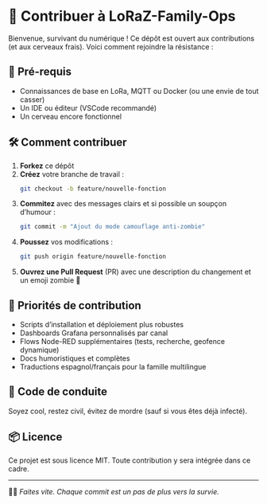# 🤝 Contribuer à LoRaZ-Family-Ops

Bienvenue, survivant du numérique ! Ce dépôt est ouvert aux contributions (et aux cerveaux frais). Voici comment rejoindre la résistance :

## 🧰 Pré-requis

- Connaissances de base en LoRa, MQTT ou Docker (ou une envie de tout casser)
- Un IDE ou éditeur (VSCode recommandé)
- Un cerveau encore fonctionnel

## 🛠️ Comment contribuer

1. **Forkez** ce dépôt
2. **Créez** votre branche de travail :
   ```bash
   git checkout -b feature/nouvelle-fonction
   ```
3. **Commitez** avec des messages clairs et si possible un soupçon d’humour :
   ```bash
   git commit -m "Ajout du mode camouflage anti-zombie"
   ```
4. **Poussez** vos modifications :
   ```bash
   git push origin feature/nouvelle-fonction
   ```
5. **Ouvrez une Pull Request** (PR) avec une description du changement et un emoji zombie 🧟

## 🎯 Priorités de contribution

- Scripts d’installation et déploiement plus robustes
- Dashboards Grafana personnalisés par canal
- Flows Node-RED supplémentaires (tests, recherche, geofence dynamique)
- Docs humoristiques et complètes
- Traductions espagnol/français pour la famille multilingue

## 📜 Code de conduite

Soyez cool, restez civil, évitez de mordre (sauf si vous êtes déjà infecté).

## 📦 Licence

Ce projet est sous licence MIT. Toute contribution y sera intégrée dans ce cadre.

---

🧟‍♂️ *Faites vite. Chaque commit est un pas de plus vers la survie.*
